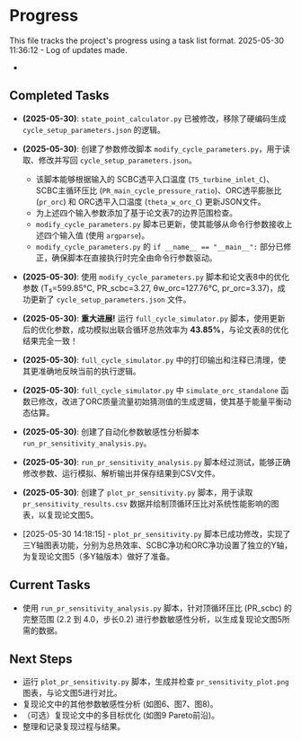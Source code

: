 # Progress

This file tracks the project's progress using a task list format.
2025-05-30 11:36:12 - Log of updates made.

*

## Completed Tasks

*   **(2025-05-30)**: `state_point_calculator.py` 已被修改，移除了硬编码生成 `cycle_setup_parameters.json` 的逻辑。
*   **(2025-05-30)**: 创建了参数修改脚本 `modify_cycle_parameters.py`，用于读取、修改并写回 `cycle_setup_parameters.json`。
    *   该脚本能够根据输入的 SCBC透平入口温度 (`T5_turbine_inlet_C`)、SCBC主循环压比 (`PR_main_cycle_pressure_ratio`)、ORC透平膨胀比 (`pr_orc`) 和 ORC透平入口温度 (`theta_w_orc_C`) 更新JSON文件。
    *   为上述四个输入参数添加了基于论文表7的边界范围检查。
    *   `modify_cycle_parameters.py` 脚本已更新，使其能够从命令行参数接收上述四个输入值 (使用 `argparse`)。
    *   `modify_cycle_parameters.py` 的 `if __name__ == "__main__":` 部分已修正，确保脚本在直接执行时完全由命令行参数驱动。
*   **(2025-05-30)**: 使用 `modify_cycle_parameters.py` 脚本和论文表8中的优化参数 (T₅=599.85°C, PR_scbc=3.27, θw_orc=127.76°C, pr_orc=3.37)，成功更新了 `cycle_setup_parameters.json` 文件。
*   **(2025-05-30)**: **重大进展!** 运行 `full_cycle_simulator.py` 脚本，使用更新后的优化参数，成功模拟出联合循环总热效率为 **43.85%**，与论文表8的优化结果完全一致！
*   **(2025-05-30)**: `full_cycle_simulator.py` 中的打印输出和注释已清理，使其更准确地反映当前的执行逻辑。
*   **(2025-05-30)**: `full_cycle_simulator.py` 中 `simulate_orc_standalone` 函数已修改，改进了ORC质量流量初始猜测值的生成逻辑，使其基于能量平衡动态估算。
*   **(2025-05-30)**: 创建了自动化参数敏感性分析脚本 `run_pr_sensitivity_analysis.py`。
*   **(2025-05-30)**: `run_pr_sensitivity_analysis.py` 脚本经过测试，能够正确修改参数、运行模拟、解析输出并保存结果到CSV文件。
*   **(2025-05-30)**: 创建了 `plot_pr_sensitivity.py` 脚本，用于读取 `pr_sensitivity_results.csv` 数据并绘制顶循环压比对系统性能影响的图表，以复现论文图5。

* [2025-05-30 14:18:15] - `plot_pr_sensitivity.py` 脚本已成功修改，实现了三Y轴图表功能，分别为总热效率、SCBC净功和ORC净功设置了独立的Y轴，为复现论文图5（多Y轴版本）做好了准备。
## Current Tasks

*   使用 `run_pr_sensitivity_analysis.py` 脚本，针对顶循环压比 (PR_scbc) 的完整范围 (2.2 到 4.0，步长0.2) 进行参数敏感性分析，以生成复现论文图5所需的数据。

## Next Steps

*   运行 `plot_pr_sensitivity.py` 脚本，生成并检查 `pr_sensitivity_plot.png` 图表，与论文图5进行对比。
*   复现论文中的其他参数敏感性分析 (如图6、图7、图8)。
*   （可选）复现论文中的多目标优化 (如图9 Pareto前沿)。
*   整理和记录复现过程与结果。